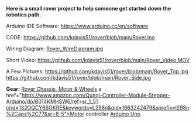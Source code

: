 <b>Here is a small rover project to help someone get started down the robotics path.</b>

Arduino IDE Software: https://www.arduino.cc/en/software

CODE:   https://github.com/kdavis51/rover/blob/main/Rover.ino

Wiring Diagram: <a href="https://github.com/kdavis51/rover/blob/main/Rover_WireDiagram.jpg">Rover_WireDiagram.jpg</a>

Short Video: https://github.com/kdavis51/rover/blob/main/Rover_Video.MOV

A Few Pictures: https://github.com/kdavis51/rover/blob/main/Rover_Top.jpg
                https://github.com/kdavis51/rover/blob/main/Rover_Side.jpg
                

<b>Gear:</b>
<a href="https://www.amazon.com/perseids-Chassis-Encoder-Wheels-Battery/dp/B07DNYQ3PX/ref=sr_1_10?crid=1DK5FXISE84JL&keywords=robotics+gear+box&qid=1663242358&sprefix=robotics+gear+box%2Caps%2C90&sr=8-10">Rover Chassis, Motor & Wheels</a>
a href="https://www.amazon.com/Qunqi-Controller-Module-Stepper-Arduino/dp/B014KMHSW6/ref=sr_1_5?crid=132OQCY6SOKRE&keywords=L298n&qid=1663242479&sprefix=l298n%2Caps%2C77&sr=8-5">Motor controller</a>
<a href="https://www.amazon.com/Arduino-A000066-ARDUINO-UNO-R3/dp/B008GRTSV6/ref=sr_1_3?crid=DPMGMFPIS1XD&keywords=arduino+uno&qid=1663242549&sprefix=arduino+uno%2Caps%2C86&sr=8-3">Arduino Uno</a>
